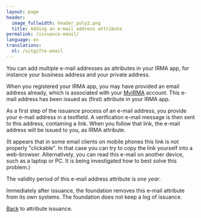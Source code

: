 ```yaml
---
layout: page
header:
  image_fullwidth: header_poly2.png
  title: Adding an e-mail address attribute
permalink: /issuance-email/
language: en
translations:
  nl: /uitgifte-email
---
```


You can add multiple e-mail addresses as attributes in your IRMA app,
for instance your business address and your private address.

When you registered your IRMA app, you may have provided an email
address already, which is associated with your [MyIRMA](/myirma)
account. This e-mail address has been issued as (first) attribute in
your IRMA app.

As a first step of the issuance process of an e-mail address, you
provide your e-mail address in a textfield. A verification e-mail
message is then sent to this address, containing a link. When you
follow that link, the e-mail address will be issued to you, as IRMA
attribute.

(It appears that in some email clients on mobile phones this link is
not properly "clickable". In that case you can try to copy the link
yourself into a web-browser. Alternatively, you can read this e-mail on
another device, such as a laptop or PC. It is being investigated how
to best solve this problem.)

The validity period of this e-mail address attribute is *one year*.

Immediately after issuance, the foundation removes this e-mail
attribute from its own systems. The foundation does not keep a log of
issuance.

[Back](/issuance) to attribute issuance.

